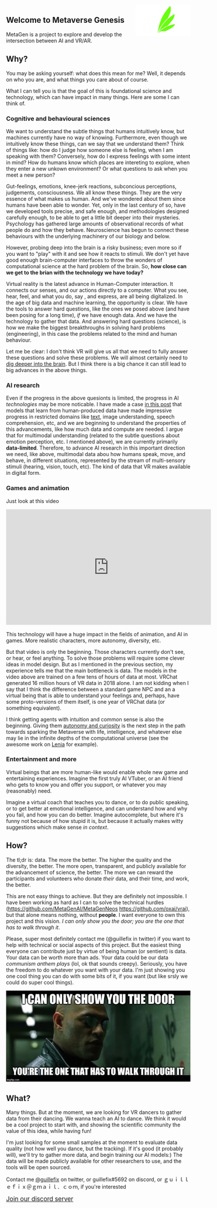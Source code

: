 <img alt="logo based on Avali icon by Ryuujin-ZERO, CC-BY" title="logo based on Avali icon by Ryuujin-ZERO, CC-BY" src="logo_feathers.png" width="150px" style="float:right;">

## Welcome to Metaverse Genesis

MetaGen is a project to explore and develop the intersection between AI and VR/AR. 

## Why?


You may be asking yourself: what does this mean for me?
Well, it depends on who you are, and what things you care about of course.

What I can tell you is that the goal of this is foundational science and technology, which can have impact in many things. Here are some I can think of.

### Cognitive and behavioural sciences
We want to understand the subtle things that humans intuitively know, but machines currently have no way of knowing. Furthermore, even though we intuitively know these things, can we say that we understand them? Think of things like: how do I judge how someone else is feeling, when I am speaking with them? Conversely, how do I express feelings with some intent in mind? How do humans know which places are intereting to explore, when they enter a new unkown environment? Or what questions to ask when you meet a new person?

Gut-feelings, emotions, knee-jerk reactions, subconcious perceptions, judgements, consciousness. We all know these things. They are the very essence of what makes us human. And we've wondered about them since humans have been able to wonder. Yet, only in the last century of so, have we developed tools precise, and safe enough, and methodologies designed carefully enough, to be able to get a little bit deeper into their mysteries. Psychology has gathered large amounts of observational records of what people do and how they behave. Neuroscience has begun to connect these behaviours with the underlying machinery of our biology and below.

However, probing deep into the brain is a risky business; even more so if you want to "play" with it and see how it reacts to stimuli. We don't yet have good enough brain-computer interfaces to throw the wonders of computational science at the hard problem of the brain. So, **how close can we get to the brian with the technology we have today?**

Virtual reality is the latest advance in Human-Computer interaction. It connects our senses, and our actions directly to a computer. What you see, hear, feel, and what you do, say , and express, are all being digitalized. In the age of big data and machine learning, the opportunity is clear. We have the tools to answer hard questions, like the ones we posed above (and have been posing for a long time), *if* we have enough data. And we have the technology to gather that data. And answering hard questions (science), is how we make the biggest breakthroughs in solving hard problems (engineering), in this case the problems related to the mind and human behaviour.

Let me be clear: I don't think VR will give us all that we need to fully answer these questions and solve these problems. We will almost certainly need to [dig deeper into the brain](https://neuralink.com/). But I think there is a big chance it can still lead to big advances in the above things.

### AI research

Even if the progress in the above quesionts is limited, the progress in AI *technologies* may be more noticable. I have made a case [in this post](https://www.linkedin.com/pulse/crowdsourcing-human-level-ai-through-social-vr-guillermo-valle/) that models that learn from human-produced data have made impressive progress in restricted domains like [text](https://www.gwern.net/GPT-3), image understanding, speech comprehension, etc, and we are beginning to understand the properties of this advancements, like how much data and compute are needed. I argue that for multimodal understanding (related to the subtle questions about emotion perception, etc. I mentioned above), we are currently primarily **data-limited**. Therefore, to advance AI research in this important direction we need, like above, multimodal data abou how humans speak, move, and behave, in different situations, represented by the stream of multi-sensory stimuli (hearing, vision, touch, etc). The kind of data that VR makes available in digital form.

### Games and animation

Just look at this video

<iframe width="560" height="315" src="https://www.youtube.com/embed/pe-YTvavbtA" frameborder="0" allow="accelerometer; autoplay; clipboard-write; encrypted-media; gyroscope; picture-in-picture" allowfullscreen></iframe>

This technology will have a huge impact in the fields of animation, and AI in games. More realistic characters, more autonomy, diversity, etc.

But that video is only the beginning. Those characters currently don't see, or hear, or feel anything. To solve those problems will require some clever ideas in model design. But as I mentioned in the previous section, my experience tells me that the main bottleneck is data. The models in the video above are trained on a few tens of hours of data at most. VRChat generated 16 million hours of VR data in 2018 alone. I am not kidding when I say that I think the difference between a standard game NPC and an a virtual being that is able to understand your feelings and, perhaps, have some proto-versions of them itself, is one year of VRChat data (or something equivalent).

I think getting agents with intuition and common sense is also the beginning. Giving them [autonomy and curiosity](https://www.youtube.com/watch?v=7bJ0fnvPLaA) is the next step in the path towards sparking the Metaverse with life, intelligence, and whatever else may lie in the infinite depths of the computational universe (see the awesome work on [Lenia](https://twitter.com/BertChakovsky/status/1316402836880547841) for example).

### Entertainment and more

Virtual beings that are more human-like would enable whole new game and entertaining experiences. Imagine the first truly AI VTuber, or an AI friend who gets to know you and offer you support, or whatever you may (reasonably) need.

Imagine a virtual coach that teaches you to dance, or to do public speaking, or to get better at emotional intelligence, and can understand how and why you fail, and how you can do better. Imagine autocomplete, but where it's funny not because of how stupid it is, but because it actually makes witty suggestions which make sense *in context*.

## How?

The tl;dr is: data. The more the better. The higher the quality and the diversity, the better. The more open, transparent, and publicly available for the advancement of science, the better. The more we can reward the participants and volunteers who donate *their* data, and their time, and work, the better.

This are not easy things to achieve. But they are definitely not impossible. I have been working as hard as I can to solve the technical hurdles (https://github.com/MetaGenAI/MetaGenNeos https://github.com/oxai/vrai), but that alone means nothing, without **people**. I want everyone to own this project and this vision. *I can only show you the door; you are the one that has to walk through it*. 

Please, super most definitely contact me (@guillefix in twitter) if you want to help with technical or social aspects of this project. But the easiest thing everyone can contribute just by virtue of being human (or sentient) is data. Your data can be worth more than ads. Your data could be our data *communism anthem plays* (lol, ok that sounds creepy). Seriously, you have the freedom to do whatever you want with your data. I'm just showing you one cool thing you can do with some bits of it, if you want (but like srsly we could do super cool things).

![I can only show you the door; you are the one that has to walk through it](morpheus.jpg)

## What?

Many things. But at the moment, we are looking for VR dancers to gather data from their dancing. We wanna teach an AI to dance. We think it would be a cool project to start with, and showing the scientific community the value of this idea, while having fun! 

I'm just looking for some small samples at the moment to evaluate data quality (not how well you dance, but the tracking). If it's good (it probably will), we'll try to gather more data, and begin training our AI models:) The data will be made publicly available for other researchers to use, and the tools will be open sourced.

Contact me [@guillefix](https://twitter.com/guillefix) on twitter, or guillefix#5692 on discord, or ｇｕｉｌｌｅｆｉｘ＠ｇｍａｉｌ．ｃｏｍ, if you're interested

<big>[Join our discord server](http://discord.gg/HQ8Crcw)</big>
